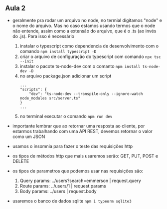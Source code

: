 ## Aula 2 

- geralmente pra rodar um arquivo no node, no termial digitamos "node" e o nome do arquivo. Mas no caso estamos usando termos que o node não entende, assim como a extensão do arquivo, que é o .ts (ao invés do .js). Para isso é necessário 
    1. instalar o typescript como dependencia de desenvolvimento com o comando ```npm install typescript -D```
    2. criar o arquivo de configuração do typescript com comando ```npx tsc --init```
    3. instalar o pacote ts-node-dev com o comanto ```npm install ts-node-dev -D```
    4. no arquivo package.json adicionar um script
        ```
        ...
        "scripts": {
            "dev": "ts-node-dev --transpile-only --ignore-watch node_modules src/server.ts"
        }
        ...

        ```
    5. no terminal executar o comando ```npm run dev```

- importante lembrar que ao retornar uma resposta ao cliente, por estarmos trabalhando com uma API REST, devemos retornar o valor como um JSON

- usamos o insomnia para fazer o teste das requisições http

- os tipos de métodos http que mais usaremos serão: GET, PUT, POST e DELETE
- os tipos de parametros que podemos usar nas requisições são: 
    1. Query params: ../users?search=emmerson | request.query
    2. Route params: ../users/1 | request.params
    3. Body params: ../users | request.body

- usaremos o banco de dados sqlite
    ```npm i typeorm sqlite3```